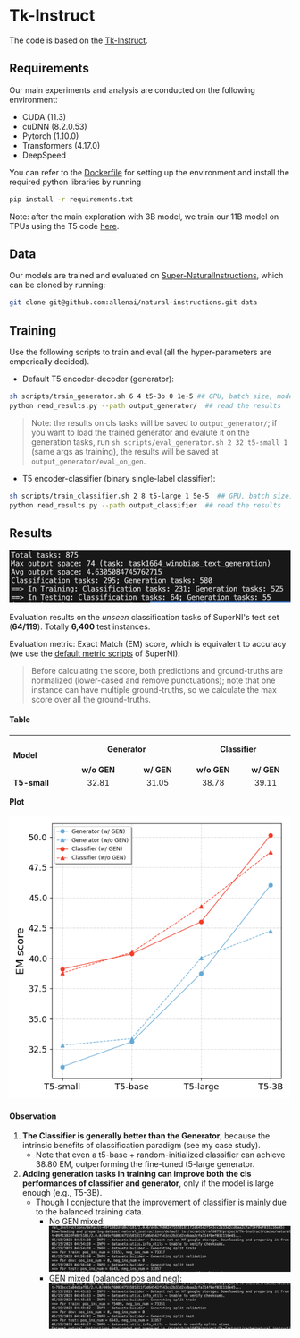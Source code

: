# Tk-Instruct

The code is based on the [Tk-Instruct](https://github.com/yizhongw/Tk-Instruct).

## Requirements

Our main experiments and analysis are conducted on the following environment:

- CUDA (11.3)
- cuDNN (8.2.0.53)
- Pytorch (1.10.0)
- Transformers (4.17.0)
- DeepSpeed

You can refer to the [Dockerfile](Dockerfile) for setting up the environment and install the required python libraries by running

```bash
pip install -r requirements.txt
```

Note: after the main exploration with 3B model, we train our 11B model on TPUs using the T5 code [here](https://github.com/google-research/text-to-text-transfer-transformer).

## Data

Our models are trained and evaluated on [Super-NaturalInstructions](https://github.com/allenai/natural-instructions), which can be cloned by running:

```bash
git clone git@github.com:allenai/natural-instructions.git data
```

## Training

Use the following scripts to train and eval (all the hyper-parameters are emperically decided).

- Default T5 encoder-decoder (generator):

```bash
sh scripts/train_generator.sh 6 4 t5-3b 0 1e-5 ## GPU, batch size, model name, whether mixing generation tasks (0/1), learning rate
python read_results.py --path output_generator/  ## read the results
```

> Note: the results on cls tasks will be saved to `output_generator/`; if you want to load the trained generator and evalute it on the generation tasks, run `sh scripts/eval_generator.sh 2 32 t5-small 1` (same args as training), the results will be saved at `output_generator/eval_on_gen`.


- T5 encoder-classifier (binary single-label classifier):

```bash
sh scripts/train_classifier.sh 2 8 t5-large 1 5e-5  ## GPU, batch size, model name, whether mixing generation tasks (0/1), learning rate
python read_results.py --path output_classifier  ## read the results
```

## Results

![Task distribution](./figures/Task%20distribution.png)

<!-- All the models below can train w/ or w/o generation tasks.  -->

Evaluation results on the *unseen* classification tasks of SuperNI's test set (**64/119**). Totally **6,400** test instances. 

Evaluation metric: Exact Match (EM) score, which is equivalent to accuracy (we use the [default metric scripts](./src/compute_metrics.py) of SuperNI).

> Before calculating the score, both predictions and ground-truths are normalized (lower-cased and remove punctuations); note that one instance can have multiple ground-truths, so we calculate the max score over all the ground-truths.

#### Table

<table style="height: 91px;" width="642">
<tbody>
<tr style="height: 18px;">
<td style="height: 36px; width: 125.391px;" rowspan="2"><strong>Model</strong></td>
<td style="text-align: center; height: 18px; width: 268.852px;" colspan="2">
<p><strong>Generator</strong></p>
</td>
<td style="text-align: center; height: 18px; width: 225.758px;" colspan="2">
<p><strong>Classifier</strong></p>
</td>
</tr>
<tr style="height: 18px;">
<td style="text-align: center; height: 18px; width: 140.453px;"><strong>w/o GEN</strong></td>
<td style="text-align: center; height: 18px; width: 122.398px;"><strong>w/ GEN</strong></td>
<td style="text-align: center; height: 18px; width: 117.383px;"><strong>w/o GEN</strong></td>
<td style="text-align: center; height: 18px; width: 102.375px;"><strong>w/ GEN</strong></td>
</tr>
<tr style="height: 18px;">
<td style="height: 18px; width: 125.391px;"><strong>T5-small</strong></td>
<td style="text-align: center; height: 18px; width: 140.453px;">32.81</td>
<td style="text-align: center; height: 18px; width: 122.398px;">31.05</td>
<td style="text-align: center; height: 18px; width: 117.383px;">38.78</td>
<td style="text-align: center; height: 18px; width: 102.375px;">39.11</td>
</tr>
<tr style="height: 18px;">
<td style="height: 18px; width: 125.391px;"><strong>T5-base</strong></td>
<td style="text-align: center; height: 18px; width: 140.453px;">33.38</td>
<td style="text-align: center; height: 18px; width: 122.398px;">33.11</td>
<td style="text-align: center; height: 18px; width: 117.383px;">40.48</td>
<td style="text-align: center; height: 18px; width: 102.375px;">40.36</td>
</tr>
<tr style="height: 18px;">
<td style="height: 18px; width: 125.391px;"><strong>T5-large</strong></td>
<td style="text-align: center; height: 18px; width: 140.453px;">40.03</td>
<td style="text-align: center; height: 18px; width: 122.398px;">38.75</td>
<td style="text-align: center; height: 18px; width: 117.383px;">44.28</td>
<td style="text-align: center; height: 18px; width: 102.375px;">43.02</td>
</tr>
<tr style="height: 19px;">
<td style="height: 19px; width: 125.391px;"><strong>T5-3B</strong></td>
<td style="text-align: center; height: 19px; width: 140.453px;">42.25</td>
<td style="text-align: center; height: 19px; width: 122.398px;">46.05</td>
<td style="text-align: center; height: 19px; width: 117.383px;">48.77</td>
<td style="text-align: center; height: 19px; width: 102.375px;">50.16</td>
</tr>
</tbody>
</table>

#### Plot

![plot](./figures/performances.png)

#### Observation

1. **The Classifier is generally better than the Generator**, because the intrinsic benefits of classification paradigm (see my case study).
    - Note that even a t5-base + random-initialized classifier can achieve 38.80 EM, outperforming the fine-tuned t5-large generator.
2. **Adding generation tasks in training can improve both the cls performances of classifier and generator**, only if the model is large enough (e.g., T5-3B).
    - Though I conjecture that the improvement of classifier is mainly due to the balanced training data.
        - No GEN mixed:
        ![pos_neg_dis_nomix](./figures/pos_vs_neg%20for%20cls%20(nomix).png) 
        - GEN mixed (balanced pos and neg):
        ![pos_neg_dis_mix](./figures/pos_vs_neg%20for%20cls%20(mix).png)
    